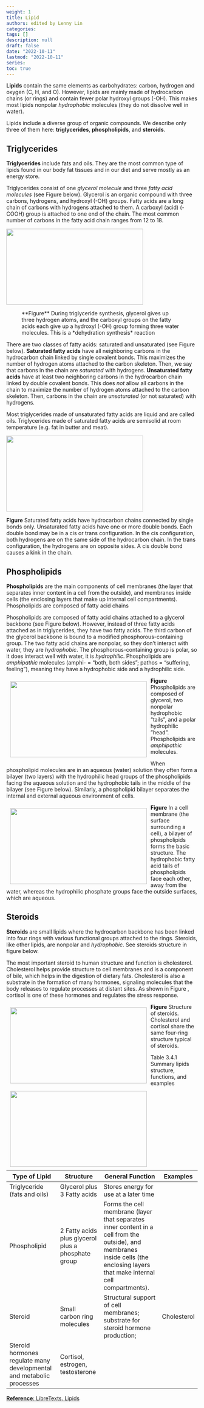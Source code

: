 ```yaml
---
weight: 1
title: Lipid
authors: edited by Lenny Lin
categories: 
tags: []
description: null
draft: false
date: "2022-10-11"
lastmod: "2022-10-11"
series: 
toc: true
---
```


<!--more-->

**Lipids** contain the same elements as carbohydrates: carbon, hydrogen and oxygen (C, H, and O). However, lipids are mainly made of hydrocarbon chains (or rings) and contain fewer polar hydroxyl groups (-OH). This makes most lipids nonpolar *hydrophobic* molecules (they do not dissolve well in water).

Lipids include a diverse group of organic compounds. We describe only three of them here: **triglycerides**, **phospholipids**, and **steroids**.

## Triglycerides

**Triglycerides** include fats and oils. They are the most common type of lipids found in our body fat tissues and in our diet and serve mostly as an energy store.

Triglycerides consist of one *glycerol molecule* and three *fatty acid molecules* (see Figure  below). Glycerol is an organic compound with three carbons, hydrogens, and hydroxyl (-OH) groups. Fatty acids are a long chain of carbons with hydrogens attached to them. A carboxyl (acid) (-COOH) group is attached to one end of the chain. The most common number of carbons in the fatty acid chain ranges from 12 to 18.

<img width ="360" height= "200" src = "/docs/images/clipboard_e3bdcd3dc2c2456d3d38e631f5e6efc62.png"/>  
<Figure class = "caption_display">**Figure**  During triglyceride synthesis, glycerol gives up three hydrogen atoms, and the carboxyl groups on the fatty acids each give up a hydroxyl (-OH) group forming three water molecules. This is a *dehydration synthesis* reaction</Figure>

There are two classes of fatty acids: saturated and unsaturated (see Figure  below). **Saturated fatty acids** have all neighboring carbons in the hydrocarbon chain linked by single covalent bonds. This maximizes the number of hydrogen atoms attached to the carbon skeleton. Then, we say that carbons in the chain are *saturated* with hydrogens. **Unsaturated fatty acids** have at least two neighboring carbons in the hydrocarbon chain linked by double covalent bonds. This does *not* allow all carbons in the chain to maximize the number of hydrogen atoms attached to the carbon skeleton. Then, carbons in the chain are *unsaturated* (or not saturated) with hydrogens.

Most triglycerides made of unsaturated fatty acids are liquid and are called oils. Triglycerides made of saturated fatty acids are semisolid at room temperature (e.g. fat in butter and meat).  

<img width ="360" height= "200" src = "/docs/images/clipboard_ec59c314c438f07f31d63f62c84f82773.png" />

**Figure**  Saturated fatty acids have hydrocarbon chains connected by single bonds only. Unsaturated fatty acids have one or more double bonds. Each double bond may be in a cis or trans configuration. In the cis configuration, both hydrogens are on the same side of the hydrocarbon chain. In the trans configuration, the hydrogens are on opposite sides. A cis double bond causes a kink in the chain.


## Phospholipids
**Phospholipids** are the main components of cell membranes (the layer that separates inner content in a cell from the outside), and membranes inside cells (the enclosing layers that make up internal cell compartments). Phospholipids are composed of fatty acid chains

Phospholipids are composed of fatty acid chains attached to a glycerol backbone (see Figure  below). However, instead of three fatty acids attached as in triglycerides, they have two fatty acids. The third carbon of the glycerol backbone is bound to a modified phosphorous-containing group. The two fatty acid chains are nonpolar, so they don’t interact with water, they are *hydrophobic*. The phosphorous-containing group is polar, so it does interact well with water, it is *hydrophilic*. Phospholipids are *amphipathic* molecules (amphi- = “both, both sides”; pathos = “suffering, feeling”), meaning they have a hydrophobic side and a hydrophilic side.

<img width ="360" height= "200" src = "/docs/images/clipboard_e5222bf4625d80489e0b386c24657db57.png" style ="float: left" HSPACE="10" VSPACE="10"/>

**Figure**  Phospholipids are composed of glycerol, two nonpolar hydrophobic “tails”, and a polar hydrophilic ”head”. Phospholipids are *amphipathic* molecules.

When phospholipid molecules are in an aqueous (water) solution they often form a bilayer (two layers) with the hydrophilic head groups of the phospholipids facing the aqueous solution and the hydrophobic tails in the middle of the bilayer (see Figure  below). Similarly, a phospholipid bilayer separates the internal and external aqueous environment of cells.

<img width ="360" height= "200" src = "/docs/images/clipboard_e45f4a77fa283d4e74ecc22360fb09a13.png" style ="float: left" HSPACE="10" VSPACE="10"/>

**Figure**  In a cell membrane (the surface surrounding a cell), a bilayer of phospholipids forms the basic structure. The hydrophobic fatty acid tails of phospholipids face each other, away from the water, whereas the hydrophilic phosphate groups face the outside surfaces, which are aqueous.


## Steroids  
**Steroids** are small lipids where the hydrocarbon backbone has been linked into four rings with various functional groups attached to the rings. Steroids, like other lipids, are nonpolar and *hydrophobic*. See steroids structure in figure  below.

The most important steroid to human structure and function is cholesterol. Cholesterol helps provide structure to cell membranes and is a component of bile, which helps in the digestion of dietary fats. Cholesterol is also a substrate in the formation of many hormones, signaling molecules that the body releases to regulate processes at distant sites. As shown in Figure , cortisol is one of these hormones and regulates the stress response.  

<img width ="360" height= "200" src = "/docs/images/clipboard_eaaf40d2ef31b06343012288f18804d80.png" style ="float: left" HSPACE="10" VSPACE="10"/>

<img width ="360" height= "200" src = "/docs/images/clipboard_e8d9528f643be8c633d680c35717bc818.png" style ="float: left" HSPACE="10" VSPACE="10"/>

**Figure**  Structure of steroids. Cholesterol and cortisol share the same four-ring structure typical of steroids.

Table 3.4.1 Summary lipids structure, functions, and examples

| Type of Lipid | Structure | General Function | Examples |
| --- | --- | --- | --- |
| Triglyceride (fats and oils) | Glycerol plus 3 Fatty acids | Stores energy for use at a later time |  |
| Phospholipid | 2 Fatty acids plus glycerol plus a phosphate group | Forms the cell membrane (layer that separates inner content in a cell from the outside), and membranes inside cells (the enclosing layers that make internal cell compartments). |  |
| Steroid | Small carbon ring molecules | Structural support of cell membranes; substrate for steroid hormone production; | Cholesterol |
| Steroid hormones regulate many developmental and metabolic processes | Cortisol, estrogen, testosterone |  |  |

[**Reference**: LibreTexts. Lipids](https://med.libretexts.org/Bookshelves/Anatomy_and_Physiology/Book%3A_Human_Anatomy_and_Physiology_Preparatory_Course_(Liachovitzky)/03%3A_Molecular_Level-_Biomolecules_the_Organic_Compounds_Associated_With_Living_Organisms/3.04%3A_Lipids)